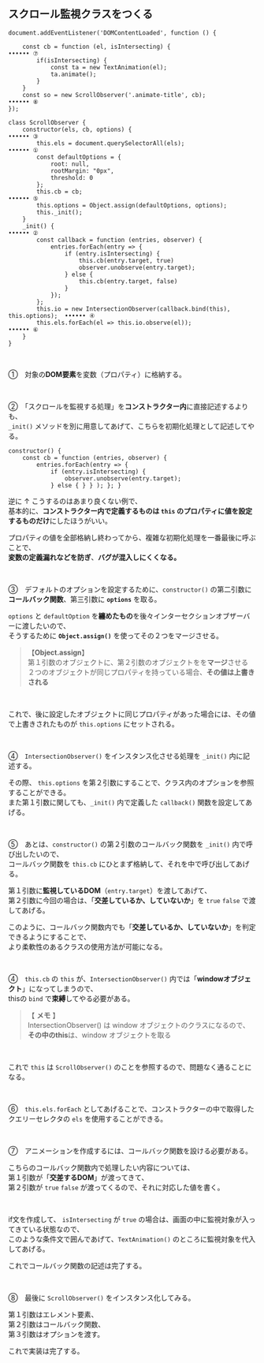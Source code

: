
## スクロール監視クラスをつくる
```4D
document.addEventListener('DOMContentLoaded', function () {

    const cb = function (el, isIntersecting) {                        •••••• ⑦
        if(isIntersecting) {
            const ta = new TextAnimation(el);
            ta.animate();
        }
    }
    const so = new ScrollObserver('.animate-title', cb);              •••••• ⑧
});

class ScrollObserver {
    constructor(els, cb, options) {                                   •••••• ③
        this.els = document.querySelectorAll(els);                    •••••• ①
        const defaultOptions = {
            root: null,
            rootMargin: "0px",
            threshold: 0
        };
        this.cb = cb;                                                 •••••• ⑤
        this.options = Object.assign(defaultOptions, options);
        this._init();
    }
    _init() {                                                         •••••• ②
        const callback = function (entries, observer) {
            entries.forEach(entry => {
                if (entry.isIntersecting) {
                    this.cb(entry.target, true)
                    observer.unobserve(entry.target);
                } else {
                    this.cb(entry.target, false)
                }
            });
        };
        this.io = new IntersectionObserver(callback.bind(this), this.options);  •••••• ④
        this.els.forEach(el => this.io.observe(el));                  •••••• ⑥
    }
}
```

<br>

①　対象の**DOM要素**を変数（プロパティ）に格納する。  

<br>

②　「スクロールを監視する処理」を**コンストラクター内**に直接記述するよりも、  
`_init()` メソッドを別に用意してあげて、こちらを初期化処理として記述してやる。  

```4D
constructor() {
    const cb = function (entries, observer) {
        entries.forEach(entry => {
            if (entry.isIntersecting) {
                observer.unobserve(entry.target);
            } else { } } ); }; }
```
逆に ↑ こうするのはあまり良くない例で、  
 基本的に、**コンストラクター内で定義するものは `this` のプロパティに値を設定するものだけ**にしたほうがいい。  

プロパティの値を全部格納し終わってから、複雑な初期化処理を一番最後に呼ぶことで、  
**変数の定義漏れなどを防ぎ**、**バグが混入しにくくなる。**  

<br>

③　デフォルトのオプションを設定するために、`constructor()` の第二引数に**コールバック関数**、第三引数に **`options`** を取る。  

`options` と `defaultOption` を**纏めたもの**を後々インターセクションオブザーバーに渡したいので、  
そうするために **`Object.assign()`** を使ってその２つをマージさせる。  

>  【**Object.assign**】  
> 第１引数のオブジェクトに、第２引数のオブジェクトをを**マージ**させる  
> ２つのオブジェクトが同じプロパティを持っている場合、**その値は上書きされる**  

<br>

これで、後に設定したオブジェクトに同じプロパティがあった場合には、その値で上書きされたものが `this.options` にセットされる。  

<br>

④　`IntersectionObserver()` をインスタンス化させる処理を `_init()` 内に記述する。  

その際、 `this.options` を第２引数にすることで、クラス内のオプションを参照することができる。  
また第１引数に関しても、`_init()` 内で定義した `callback()` 関数を設定してあげる。  

<br>

⑤　あとは、`constructor()` の第２引数のコールバック関数を `_init()` 内で呼び出したいので、  
コールバック関数を `this.cb` にひとまず格納して、それを中で呼び出してあげる。  

第１引数に**監視しているDOM**（`entry.target`）を渡してあげて、  
第２引数に今回の場合は、「**交差しているか、していないか**」を `true` `false` で渡してあげる。  

このように、コールバック関数内でも「**交差しているか、していないか**」を判定できるようにすることで、  
より柔軟性のあるクラスの使用方法が可能になる。  


<br>


④　`this.cb` の `this` が、`IntersectionObserver()` 内では「**windowオブジェクト**」になってしまうので、  
thisの `bind` で**束縛**してやる必要がある。  

>  【 **メモ** 】  
> IntersectionObserver() は window オブジェクトのクラスになるので、  
> **その中のthis**は、window オブジェクトを取る  

<br>

これで `this` は `ScrollObserver()` のことを参照するので、問題なく通ることになる。  

<br>

⑥　`this.els.forEach` としてあげることで、コンストラクターの中で取得したクエリーセレクタの `els` を使用することができる。  

<br>

⑦　アニメーションを作成するには、コールバック関数を設ける必要がある。  

こちらのコールバック関数内で処理したい内容については、  
第１引数が「**交差するDOM**」が渡ってきて、  
第２引数が `true` `false` が渡ってくるので、それに対応した値を書く。  

<br>

if文を作成して、 `isIntersecting` が `true` の場合は、画面の中に監視対象が入ってきている状態なので、  
このような条件文で囲んであげて、`TextAnimation()` のところに監視対象を代入してあげる。  

これでコールバック関数の記述は完了する。  

<br>

⑧　最後に `ScrollObserver()` をインスタンス化してみる。  

第１引数はエレメント要素、  
第２引数はコールバック関数、  
第３引数はオプションを渡す。  

これで実装は完了する。  

















